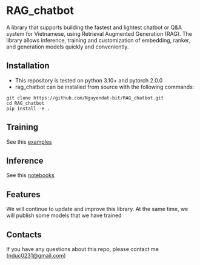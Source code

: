 # RAG_chatbot
A library that supports building the fastest and lightest chatbot or Q&A system for Vietnamese, using Retrieval Augmented Generation (RAG). The library allows inference, training and customization of embedding, ranker, and generation models quickly and conveniently.

## Installation
- This repository is tested on python 3.10+ and pytorch 2.0.0
- rag_chatbot can be installed from source with the following commands: 
```
git clone https://github.com/Nguyendat-bit/RAG_chatbot.git
cd RAG_chatbot
pip install -e .
```

## Training 
See this [examples](examples)

## Inference 
See this [notebooks](notebook)

## Features
We will continue to update and improve this library. At the same time, we will publish some models that we have trained

## Contacts
If you have any questions about this repo, please contact me (nduc0231@gmail.com)